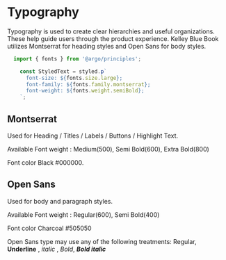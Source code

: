 # Typography

Typography is used to create clear hierarchies and useful organizations. These help guide users through the product experience. Kelley Blue Book utilizes Montserrat for heading styles and Open Sans for body styles.

```javascript
  import { fonts } from '@argo/principles';

    const StyledText = styled.p`
      font-size: ${fonts.size.large};
      font-family: ${fonts.family.montserrat};
      font-weight: ${fonts.weight.semiBold};
    `;
```

## Montserrat
Used for Heading / Titles / Labels / Buttons / Highlight Text.

Available Font weight : Medium(500), Semi Bold(600), Extra Bold(800)

Font color Black #000000.

## Open Sans
Used for body and paragraph styles.

Available Font weight : Regular(600), Semi Bold(400)

Font color Charcoal #505050

Open Sans type may use any of the following treatments:
Regular, __Underline__ , _italic_ , *Bold*, **_Bold italic_**
